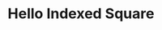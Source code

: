 ---
layout: post
id: 'hello-index-square'
title: 'Hello Indexed Square'
description: 'Render a quad using indices to reduce vertex definitions and an interleaved buffer holding both positions and colors for each vertex.'
prevDemoId: 'hello-triangle'
prevDemoTitle: 'Hello Triangle'
nextDemoId: 'hello-triangle'
nextDemoTitle: 'Hello Triangle'
---